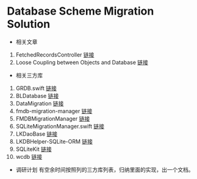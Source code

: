 # Database Scheme Migration Solution
* 相关文章
1. FetchedRecordsController [链接](https://medium.com/@gwendal.roue/grdb-stories-1da44bdb53ab)
2. Loose Coupling between Objects and Database [链接](https://medium.com/@gwendal.roue/grdb-stories-9bfcfb8b6a88)

* 相关三方库
1. GRDB.swift [链接](https://github.com/groue/GRDB.swift)
2. BLDatabase [链接](https://github.com/hrt941009/BLDatabase)
3. DataMigration [链接](https://github.com/KirstenDunst/DataMigration)
4. fmdb-migration-manager [链接](https://github.com/mocra/fmdb-migration-manager)
5. FMDBMigrationManager [链接](https://github.com/layerhq/FMDBMigrationManager)
6. SQLiteMigrationManager.swift [链接](https://github.com/garriguv/SQLiteMigrationManager.swift)
7. LKDaoBase [链接](https://github.com/li6185377/LKDaoBase)
8. LKDBHelper-SQLite-ORM [链接](https://github.com/li6185377/LKDBHelper-SQLite-ORM)
9. SQLiteKit [链接](https://github.com/alaborie/SQLiteKit)
10. wcdb [链接](https://github.com/Tencent/wcdb)

* 调研计划
有空余时间按照列的三方库列表，归纳里面的实现，出一个文档。